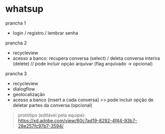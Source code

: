 # whatsup

prancha 1
- login / registro / lembrar senha

prancha 2
- recycleview
- acesso a banco: recupera conversa (select) / deleta conversa interira (delete) // pode incluir opção arquivar (flag arquivado -> opcional)


prancha 3
- recycleview
- dialogflow
- geolocalização
- acesso a banco (insert a cada conversa) >> pode incluir opção de deletar partes da conversa (opcional)

> protótipo (editável pela equipe):
https://xd.adobe.com/view/60c7ad19-8292-4f44-93b7-28e257fc97b7-3594/
